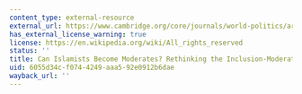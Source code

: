 ```yaml
---
content_type: external-resource
external_url: https://www.cambridge.org/core/journals/world-politics/article/can-islamists-become-moderates-rethinking-the-inclusion-moderation-hypothesis/2686A4410D879ED664ABEE7D593CDA1D
has_external_license_warning: true
license: https://en.wikipedia.org/wiki/All_rights_reserved
status: ''
title: Can Islamists Become Moderates? Rethinking the Inclusion-Moderation Hypothesis
uid: 6055d34c-f074-4249-aaa5-92e0912b6dae
wayback_url: ''
---
```

